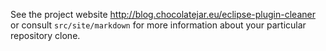 See the project website http://blog.chocolatejar.eu/eclipse-plugin-cleaner or consult ``src/site/markdown`` for more information about your particular repository clone. 